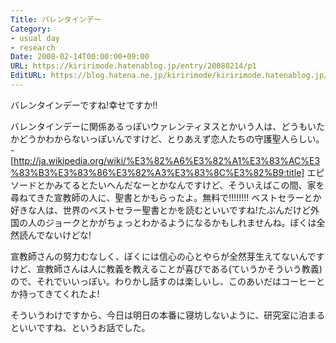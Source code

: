 ```yaml
---
Title: バレンタインデー
Category:
- usual day
- research
Date: 2008-02-14T00:00:00+09:00
URL: https://kiririmode.hatenablog.jp/entry/20080214/p1
EditURL: https://blog.hatena.ne.jp/kiririmode/kiririmode.hatenablog.jp/atom/entry/8454420450078215495
---
```



バレンタインデーですね!幸せですか!!


バレンタインデーに関係あるっぽいウァレンティヌスとかいう人は、どうもいたかどうかわからないっぽいんですけど、とりあえず恋人たちの守護聖人らしい。
-[http://ja.wikipedia.org/wiki/%E3%82%A6%E3%82%A1%E3%83%AC%E3%83%B3%E3%83%86%E3%82%A3%E3%83%8C%E3%82%B9:title]
エピソードとかみてるとたいへんだなーとかなんですけど、そういえばこの間、家を尋ねてきた宣教師の人に、聖書とかもらったよ。無料で!!!!!!!!
ベストセラーとか好きな人は、世界のベストセラー聖書とかを読むといいですね!たぶんだけど外国の人のジョークとかがちょっとわかるようになるかもしれませんね。ぼくは全然読んでないけどな!


宣教師さんの努力むなしく、ぼくには信心の心とやらが全然芽生えてないんですけど、宣教師さんは人に教義を教えることが喜びである(ていうかそういう教義)ので、それでいいっぽい。わりかし話すのは楽しいし、このあいだはコーヒーとか持ってきてくれたよ!


そういうわけですから、今日は明日の本番に寝坊しないように、研究室に泊まるといいですね、というお話でした。
